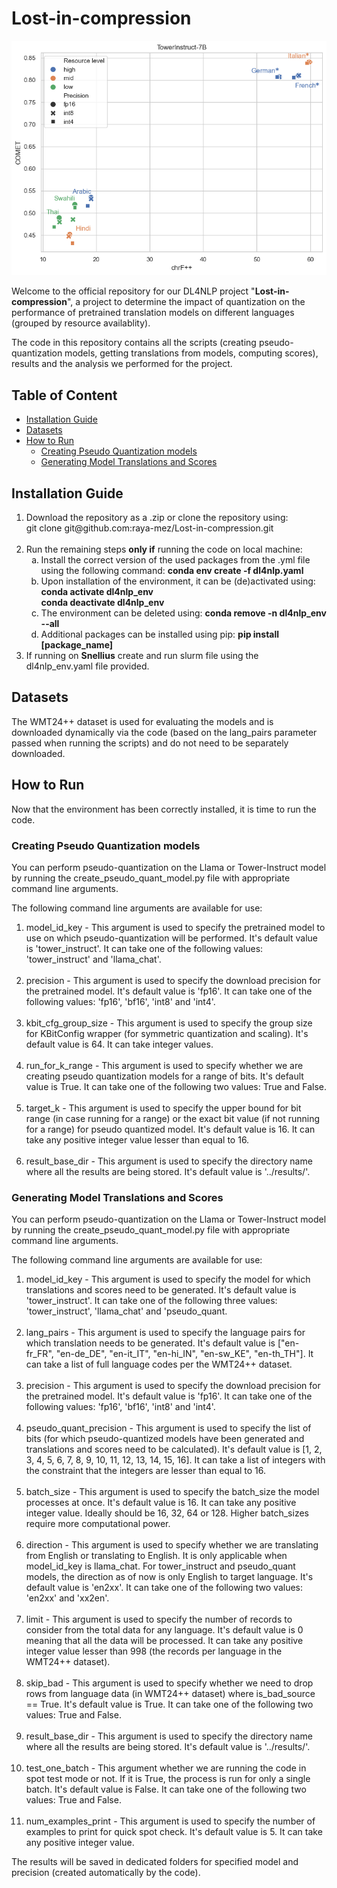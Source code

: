 # Lost-in-compression

![Quantization Effect](results/summary_plot_tower.png)

Welcome to the official repository for our DL4NLP project "**Lost-in-compression**", a project to determine the impact of quantization on the performance of pretrained translation models on different languages (grouped by resource availablity).

The code in this repository contains all the scripts (creating pseudo-quantization models, getting translations from models, computing scores), results and the analysis we performed for the project.


## Table of Content
- [Installation Guide](#installation-guide)
- [Datasets](#datasets)
- [How to Run](#how-to-run)
  - [Creating Pseudo Quantization models](#creating-pseudo-quantization-models)
  - [Generating Model Translations and Scores](#generating-model-translations-and-scores)


## Installation Guide
<ol type=1>
<li> Download the repository as a .zip or clone the repository using:
<br>git clone git@github.com:raya-mez/Lost-in-compression.git
</li>
<br>
<li> Run the remaining steps <b>only if</b> running the code on local machine:
<ol type='a'>
<li> Install the correct version of the used packages from the .yml file using the following command:
<b>conda env create -f dl4nlp.yaml</b>
</li>
<li> Upon installation of the environment, it can be (de)activated using:
<b>conda activate dl4nlp_env</b>
<br>
<b>conda deactivate dl4nlp_env</b>
</li>

<li> The environment can be deleted using:
<b>conda remove -n dl4nlp_env --all</b>
</li>

<li> Additional packages can be installed using pip:
<b>pip install [package_name]</b>
</li>
</ol>
<li> If running on <b>Snellius</b> create and run slurm file using the dl4nlp_env.yaml file provided.
</li>
</ol>

## Datasets
The WMT24++ dataset is used for evaluating the models and is downloaded dynamically via the code (based on the lang_pairs parameter passed when running the scripts) and do not need to be separately downloaded.

## How to Run
Now that the environment has been correctly installed, it is time to run the code.

### Creating Pseudo Quantization models

You can perform pseudo-quantization on the Llama or Tower-Instruct model by running the create_pseudo_quant_model.py file with appropriate command line arguments.

The following command line arguments are available for use:

<ol type=1>
  <li> model_id_key - This argument is used to specify the pretrained model to use on which pseudo-quantization will be performed. It's default value is 'tower_instruct'. It can take one of the following values: 'tower_instruct' and 'llama_chat'.</li>
  <br>
  <li> precision - This argument is used to specify the download precision for the pretrained model. It's default value is 'fp16'. It can take one of the following values: 'fp16', 'bf16', 'int8' and 'int4'.</li>
  <br>
  <li> kbit_cfg_group_size - This argument is used to specify the group size for KBitConfig wrapper (for symmetric quantization and scaling). It's default value is 64. It can take integer values.</li>
  <br>
  <li> run_for_k_range - This argument is used to specify whether we are creating pseudo quantization models for a range of bits. It's default value is True. It can take one of the following two values: True and False.</li>
  <br>
  <li> target_k - This argument is used to specify the upper bound for bit range (in case running for a range) or the exact bit value (if not running for a range) for pseudo quantized model. It's default value is 16. It can take any positive integer value lesser than equal to 16.</li>
  <br>
  <li> result_base_dir - This argument is used to specify the directory name where all the results are being stored. It's default value is '../results/'.</li>
</ol>

### Generating Model Translations and Scores

You can perform pseudo-quantization on the Llama or Tower-Instruct model by running the create_pseudo_quant_model.py file with appropriate command line arguments.

The following command line arguments are available for use:

<ol type=1>
<li> model_id_key - This argument is used to specify the model for which translations and scores need to be generated. It's default value is 'tower_instruct'. It can take one of the following three values: 'tower_instruct', 'llama_chat' and 'pseudo_quant.</li>
<br>
<li> lang_pairs - This argument is used to specify the language pairs for which translation needs to be generated. It's default value is ["en-fr_FR", "en-de_DE", "en-it_IT", "en-hi_IN", "en-sw_KE", "en-th_TH"]. It can take a list of full language codes per the WMT24++ dataset.</li>
<br>
<li> precision - This argument is used to specify the download precision for the pretrained model. It's default value is 'fp16'. It can take one of the following values: 'fp16', 'bf16', 'int8' and 'int4'.</li>
<br>
<li> pseudo_quant_precision - This argument is used to specify the list of bits (for which pseudo-quantized models have been generated and translations and scores need to be calculated). It's default value is [1, 2, 3, 4, 5, 6, 7, 8, 9, 10, 11, 12, 13, 14, 15, 16]. It can take a list of integers with the constraint that the integers are lesser than equal to 16.</li>
<br>
<li> batch_size - This argument is used to specify the batch_size the model processes at once. It's default value is 16. It can take any positive integer value. Ideally should be 16, 32, 64 or 128. Higher batch_sizes require more computational power.</li>
<br>
<li> direction - This argument is used to specify whether we are translating from English or translating to English. It is only applicable when model_id_key is llama_chat. For tower_instruct and pseudo_quant models, the direction as of now is only English to target language. It's default value is 'en2xx'. It can take one of the following two values: 'en2xx' and 'xx2en'.</li>
<br>
<li> limit - This argument is used to specify the number of records to consider from the total data for any language. It's default value is 0 meaning that all the data will be processed. It can take any positive integer value lesser than 998 (the records per language in the WMT24++ dataset).</li>
<br>
<li> skip_bad - This argument is used to specify whether we need to drop rows from language data (in WMT24++ dataset) where is_bad_source == True. It's default value is True. It can take one of the following two values: True and False.</li>
<br>
<li> result_base_dir - This argument is used to specify the directory name where all the results are being stored. It's default value is '../results/'.</li>
<br>
<li> test_one_batch - This argument whether we are running the code in spot test mode or not. If it is True, the process is run for only a single batch. It's default value is False. It can take one of the following two values: True and False.</li>
<br>
<li> num_examples_print - This argument is used to specify the number of examples to print for quick spot check. It's default value is 5. It can take any positive integer value.</li>
</ol>

The results will be saved in dedicated folders for specified model and precision (created automatically by the code).
